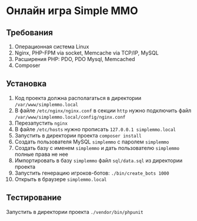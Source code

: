 # Онлайн игра Simple MMO

## Требования

1. Операционная система Linux
1. Nginx, PHP-FPM via socket, Memcache via TCP/IP, MySQL
2. Расширения РHP: PDO, PDO Mysql, Memcached
3. Composer

## Установка

1. Код проекта должна располагаться в директории `/var/www/simplemmo.local`
2. В файле `/etc/nginx/nginx.conf` в секции `http` нужно подключить файл `/var/www/simplemmo.local/config/nginx.conf`
3. Перезапустить `nginx`
4. В файле `/etc/hosts` нужно прописать `127.0.0.1 simplemmo.local`
5. Запустить в директории проекта `composer install`
6. Создать пользователя MySQL `simplemmo` с паролем `simplemmo`
7. Создать базу с именем `simplemmo` и дать пользователю `simplemmo` полные права не нее
8. Импортировать в базу `simplemmo` файл `sql/data.sql` из директории проекта
9. Запустить генерацию игроков-ботов: `./bin/create_bots 1000`
10. Открыть в браузере `simplemmo.local`

## Тестирование

Запустить в директории проекта `./vendor/bin/phpunit`